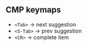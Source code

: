 ## CMP keymaps

- `<Tab>` -> next suggestion
- `<S-Tab>` -> prev suggestion
- `<CR>` -> complete item
